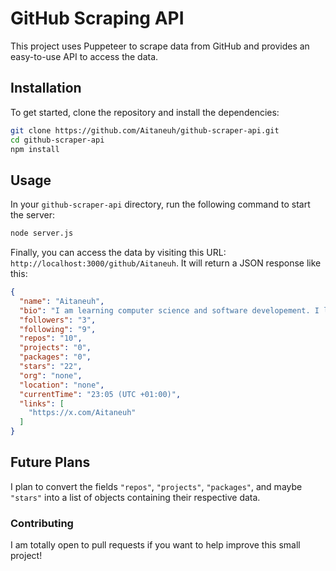 # GitHub Scraping API

This project uses Puppeteer to scrape data from GitHub and provides an easy-to-use API to access the data.

## Installation

To get started, clone the repository and install the dependencies:

```bash
git clone https://github.com/Aitaneuh/github-scraper-api.git
cd github-scraper-api
npm install
```

## Usage

In your `github-scraper-api` directory, run the following command to start the server:

```bash
node server.js
```

Finally, you can access the data by visiting this URL: `http://localhost:3000/github/Aitaneuh`. It will return a JSON response like this:

```json
{
  "name": "Aitaneuh",
  "bio": "I am learning computer science and software developement. I live in Switzerland.",
  "followers": "3",
  "following": "9",
  "repos": "10",
  "projects": "0",
  "packages": "0",
  "stars": "22",
  "org": "none",
  "location": "none",
  "currentTime": "23:05 (UTC +01:00)",
  "links": [
    "https://x.com/Aitaneuh"
  ]
}
```

## Future Plans

I plan to convert the fields `"repos"`, `"projects"`, `"packages"`, and maybe `"stars"` into a list of objects containing their respective data.

### Contributing

I am totally open to pull requests if you want to help improve this small project!